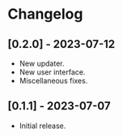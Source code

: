 # Changelog

## [0.2.0] - 2023-07-12

- New updater.
- New user interface.
- Miscellaneous fixes.

## [0.1.1] - 2023-07-07

- Initial release.
